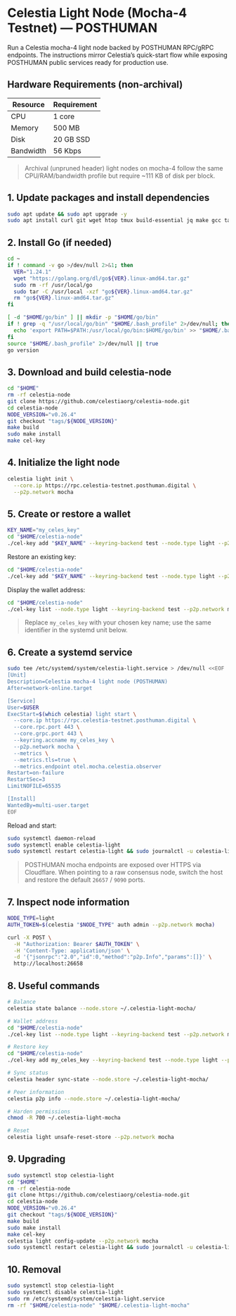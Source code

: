# Celestia Light Node (Mocha-4 Testnet) — POSTHUMAN

Run a Celestia mocha-4 light node backed by POSTHUMAN RPC/gRPC endpoints. The instructions mirror Celestia’s quick-start flow while exposing POSTHUMAN public services ready for production use.

## Hardware Requirements (non-archival)
| Resource  | Requirement |
|-----------|-------------|
| CPU       | 1 core |
| Memory    | 500 MB |
| Disk      | 20 GB SSD |
| Bandwidth | 56 Kbps |

> Archival (unpruned header) light nodes on mocha-4 follow the same CPU/RAM/bandwidth profile but require ~111 KB of disk per block.
## 1. Update packages and install dependencies
```bash
sudo apt update && sudo apt upgrade -y
sudo apt install curl git wget htop tmux build-essential jq make gcc tar clang pkg-config libssl-dev ncdu -y
```

## 2. Install Go (if needed)
```bash
cd ~
if ! command -v go >/dev/null 2>&1; then
  VER="1.24.1"
  wget "https://golang.org/dl/go${VER}.linux-amd64.tar.gz"
  sudo rm -rf /usr/local/go
  sudo tar -C /usr/local -xzf "go${VER}.linux-amd64.tar.gz"
  rm "go${VER}.linux-amd64.tar.gz"
fi

[ -d "$HOME/go/bin" ] || mkdir -p "$HOME/go/bin"
if ! grep -q "/usr/local/go/bin" "$HOME/.bash_profile" 2>/dev/null; then
  echo 'export PATH=$PATH:/usr/local/go/bin:$HOME/go/bin' >> "$HOME/.bash_profile"
fi
source "$HOME/.bash_profile" 2>/dev/null || true
go version
```

## 3. Download and build celestia-node
```bash
cd "$HOME"
rm -rf celestia-node
git clone https://github.com/celestiaorg/celestia-node.git
cd celestia-node
NODE_VERSION="v0.26.4"
git checkout "tags/${NODE_VERSION}"
make build
sudo make install
make cel-key
```

## 4. Initialize the light node
```bash
celestia light init \
  --core.ip https://rpc.celestia-testnet.posthuman.digital \
  --p2p.network mocha
```

## 5. Create or restore a wallet
```bash
KEY_NAME="my_celes_key"
cd "$HOME/celestia-node"
./cel-key add "$KEY_NAME" --keyring-backend test --node.type light --p2p.network mocha
```

Restore an existing key:
```bash
cd "$HOME/celestia-node"
./cel-key add "$KEY_NAME" --keyring-backend test --node.type light --p2p.network mocha --recover
```

Display the wallet address:
```bash
cd "$HOME/celestia-node"
./cel-key list --node.type light --keyring-backend test --p2p.network mocha
```

> Replace `my_celes_key` with your chosen key name; use the same identifier in the systemd unit below.

## 6. Create a systemd service
```bash
sudo tee /etc/systemd/system/celestia-light.service > /dev/null <<EOF
[Unit]
Description=Celestia mocha-4 light node (POSTHUMAN)
After=network-online.target

[Service]
User=$USER
ExecStart=$(which celestia) light start \
  --core.ip https://rpc.celestia-testnet.posthuman.digital \
  --core.rpc.port 443 \
  --core.grpc.port 443 \
  --keyring.accname my_celes_key \
  --p2p.network mocha \
  --metrics \
  --metrics.tls=true \
  --metrics.endpoint otel.mocha.celestia.observer
Restart=on-failure
RestartSec=3
LimitNOFILE=65535

[Install]
WantedBy=multi-user.target
EOF
```

Reload and start:
```bash
sudo systemctl daemon-reload
sudo systemctl enable celestia-light
sudo systemctl restart celestia-light && sudo journalctl -u celestia-light -fo cat
```

> POSTHUMAN mocha endpoints are exposed over HTTPS via Cloudflare. When pointing to a raw consensus node, switch the host and restore the default `26657` / `9090` ports.

## 7. Inspect node information
```bash
NODE_TYPE=light
AUTH_TOKEN=$(celestia "$NODE_TYPE" auth admin --p2p.network mocha)

curl -X POST \
  -H "Authorization: Bearer $AUTH_TOKEN" \
  -H 'Content-Type: application/json' \
  -d '{"jsonrpc":"2.0","id":0,"method":"p2p.Info","params":[]}' \
  http://localhost:26658
```

## 8. Useful commands

```bash
# Balance
celestia state balance --node.store ~/.celestia-light-mocha/

# Wallet address
cd "$HOME/celestia-node"
./cel-key list --node.type light --keyring-backend test --p2p.network mocha

# Restore key
cd "$HOME/celestia-node"
./cel-key add my_celes_key --keyring-backend test --node.type light --p2p.network mocha --recover

# Sync status
celestia header sync-state --node.store ~/.celestia-light-mocha/

# Peer information
celestia p2p info --node.store ~/.celestia-light-mocha/

# Harden permissions
chmod -R 700 ~/.celestia-light-mocha

# Reset
celestia light unsafe-reset-store --p2p.network mocha
```

## 9. Upgrading
```bash
sudo systemctl stop celestia-light
cd "$HOME"
rm -rf celestia-node
git clone https://github.com/celestiaorg/celestia-node.git
cd celestia-node
NODE_VERSION="v0.26.4"
git checkout "tags/${NODE_VERSION}"
make build
sudo make install
make cel-key
celestia light config-update --p2p.network mocha
sudo systemctl restart celestia-light && sudo journalctl -u celestia-light -fo cat
```

## 10. Removal
```bash
sudo systemctl stop celestia-light
sudo systemctl disable celestia-light
sudo rm /etc/systemd/system/celestia-light.service
rm -rf "$HOME/celestia-node" "$HOME/.celestia-light-mocha"
```
